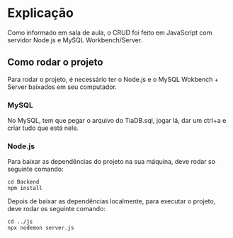 # Explicação
Como informado em sala de aula, o CRUD foi feito em JavaScript com servidor Node.js e MySQL Workbench/Server.

## Como rodar o projeto
Para rodar o projeto, é necessário ter o Node.js e o MySQL Wokbench + Server baixados em seu computador.

### MySQL
No MySQL, tem que pegar o arquivo do TiaDB.sql, jogar lá, dar um ctrl+a e criar tudo que está nele.

### Node.js
Para baixar as dependências do projeto na sua máquina, deve rodar so seguinte comando:
```
cd Backend
npm install
```

Depois de baixar as dependências localmente, para executar o projeto, deve rodar os seguinte comando:
```
cd ../js
npx nodemon server.js
```
